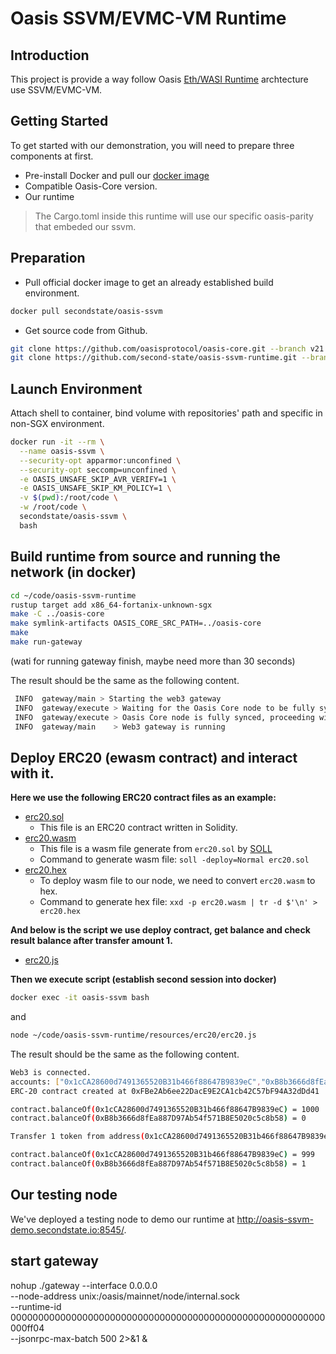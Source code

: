 # Oasis SSVM/EVMC-VM Runtime

## Introduction

This project is provide a way follow Oasis [Eth/WASI Runtime](https://github.com/oasislabs/oasis-ethwasi-runtime) archtecture use SSVM/EVMC-VM.

## Getting Started

To get started with our demonstration, you will need to prepare three components at first.

- Pre-install Docker and pull our [docker image](https://hub.docker.com/r/secondstate/oasis-ssvm)
- Compatible Oasis-Core version.
- Our runtime
> The Cargo.toml inside this runtime will use our specific oasis-parity that embeded our ssvm.

## Preparation

- Pull official docker image to get an already established build environment.

```bash
docker pull secondstate/oasis-ssvm
```

- Get source code from Github.

```bash
git clone https://github.com/oasisprotocol/oasis-core.git --branch v21.1.2
git clone https://github.com/second-state/oasis-ssvm-runtime.git --branch ssvm
```

## Launch Environment
Attach shell to container, bind volume with repositories' path and specific in non-SGX environment.

```bash
docker run -it --rm \
  --name oasis-ssvm \
  --security-opt apparmor:unconfined \
  --security-opt seccomp=unconfined \
  -e OASIS_UNSAFE_SKIP_AVR_VERIFY=1 \
  -e OASIS_UNSAFE_SKIP_KM_POLICY=1 \
  -v $(pwd):/root/code \
  -w /root/code \
  secondstate/oasis-ssvm \
  bash
```

## Build runtime from source and running the network (in docker)

```bash
cd ~/code/oasis-ssvm-runtime
rustup target add x86_64-fortanix-unknown-sgx
make -C ../oasis-core
make symlink-artifacts OASIS_CORE_SRC_PATH=../oasis-core
make
make run-gateway
```

(wati for running gateway finish, maybe need more than 30 seconds)

The result should be the same as the following content.

```bash
 INFO  gateway/main > Starting the web3 gateway
 INFO  gateway/execute > Waiting for the Oasis Core node to be fully synced
 INFO  gateway/execute > Oasis Core node is fully synced, proceeding with initialization
 INFO  gateway/main    > Web3 gateway is running
```

## Deploy ERC20 (ewasm contract) and interact with it.

**Here we use the following ERC20 contract files as an example:**

- [erc20.sol](./resources/erc20/erc20.sol)
    - This file is an ERC20 contract written in Solidity.
- [erc20.wasm](./resources/erc20/erc20.wasm)
    - This file is a wasm file generate from `erc20.sol` by [SOLL](https://github.com/second-state/soll)
    - Command to generate wasm file: `soll -deploy=Normal erc20.sol`
- [erc20.hex](./resources/erc20/erc20.hex)
    - To deploy wasm file to our node, we need to convert `erc20.wasm` to hex.
    - Command to generate hex file: `xxd -p erc20.wasm | tr -d $'\n' > erc20.hex`

**And below is the script we use deploy contract, get balance and check result balance after transfer amount 1.**

- [erc20.js](./resources/erc20/erc20.js)

**Then we execute script (establish second session into docker)**

```bash
docker exec -it oasis-ssvm bash
```

and

```bash
node ~/code/oasis-ssvm-runtime/resources/erc20/erc20.js
```

The result should be the same as the following content.

```bash
Web3 is connected.
accounts: ["0x1cCA28600d7491365520B31b466f88647B9839eC","0xB8b3666d8fEa887D97Ab54f571B8E5020c5c8b58"]
ERC-20 contract created at 0xFBe2Ab6ee22DacE9E2CA1cb42C57bF94A32dDd41

contract.balanceOf(0x1cCA28600d7491365520B31b466f88647B9839eC) = 1000
contract.balanceOf(0xB8b3666d8fEa887D97Ab54f571B8E5020c5c8b58) = 0

Transfer 1 token from address(0x1cCA28600d7491365520B31b466f88647B9839eC) to address(0xB8b3666d8fEa887D97Ab54f571B8E5020c5c8b58)

contract.balanceOf(0x1cCA28600d7491365520B31b466f88647B9839eC) = 999
contract.balanceOf(0xB8b3666d8fEa887D97Ab54f571B8E5020c5c8b58) = 1
```

## Our testing node

We've deployed a testing node to demo our runtime at http://oasis-ssvm-demo.secondstate.io:8545/.

## start gateway
nohup ./gateway --interface 0.0.0.0 \
  --node-address unix:/oasis/mainnet/node/internal.sock \
  --runtime-id 000000000000000000000000000000000000000000000000000000000000ff04 \
  --jsonrpc-max-batch 500 2>&1 &
